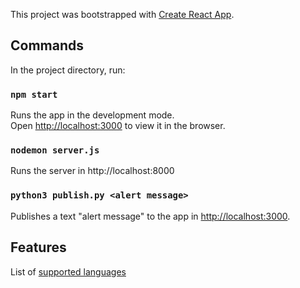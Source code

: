 This project was bootstrapped with [Create React App](https://github.com/facebook/create-react-app).

## Commands

In the project directory, run:

### `npm start`

Runs the app in the development mode.<br>
Open [http://localhost:3000](http://localhost:3000) to view it in the browser.

### `nodemon server.js`

Runs the server in http://localhost:8000

### `python3 publish.py <alert message>`

Publishes a text "alert message" to the app in [http://localhost:3000](http://localhost:3000).

## Features

List of [supported languages](https://stackoverflow.com/questions/23733537/what-are-the-supported-languages-for-web-speech-api-in-html5)

